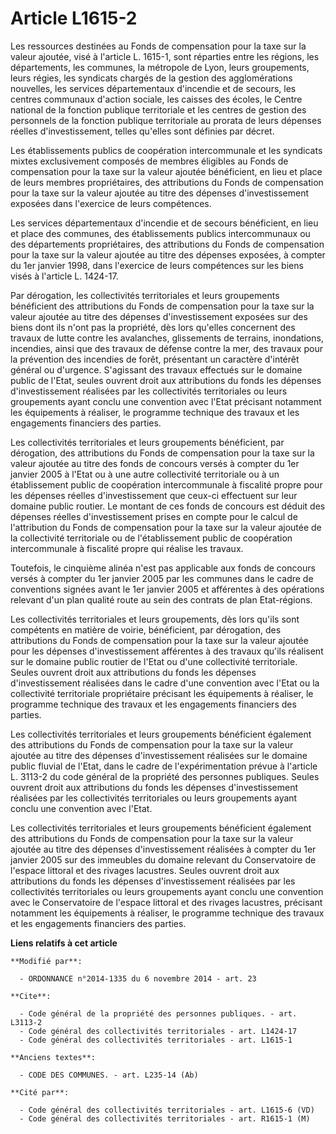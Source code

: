 # Article L1615-2

Les ressources destinées au Fonds de compensation pour la taxe sur la valeur ajoutée, visé à l'article L. 1615-1, sont
réparties entre les régions, les départements, les communes, la métropole de Lyon, leurs groupements, leurs régies, les
syndicats chargés de la gestion des agglomérations nouvelles, les services départementaux d'incendie et de secours, les
centres communaux d'action sociale, les caisses des écoles, le Centre national de la fonction publique territoriale et les
centres de gestion des personnels de la fonction publique territoriale au prorata de leurs dépenses réelles d'investissement,
telles qu'elles sont définies par décret. 

Les établissements publics de coopération intercommunale et les syndicats mixtes exclusivement composés de membres éligibles
au Fonds de compensation pour la taxe sur la valeur ajoutée bénéficient, en lieu et place de leurs membres propriétaires, des
attributions du Fonds de compensation pour la taxe sur la valeur ajoutée au titre des dépenses d'investissement exposées dans
l'exercice de leurs compétences. 

Les services départementaux d'incendie et de secours bénéficient, en lieu et place des communes, des établissements publics
intercommunaux ou des départements propriétaires, des attributions du Fonds de compensation pour la taxe sur la valeur
ajoutée au titre des dépenses exposées, à compter du 1er janvier 1998, dans l'exercice de leurs compétences sur les biens
visés à l'article L. 1424-17. 

Par dérogation, les collectivités territoriales et leurs groupements bénéficient des attributions du Fonds de compensation
pour la taxe sur la valeur ajoutée au titre des dépenses d'investissement exposées sur des biens dont ils n'ont pas la
propriété, dès lors qu'elles concernent des travaux de lutte contre les avalanches, glissements de terrains, inondations,
incendies, ainsi que des travaux de défense contre la mer, des travaux pour la prévention des incendies de forêt, présentant
un caractère d'intérêt général ou d'urgence. S'agissant des travaux effectués sur le domaine public de l'Etat, seules ouvrent
droit aux attributions du fonds les dépenses d'investissement réalisées par les collectivités territoriales ou leurs
groupements ayant conclu une convention avec l'Etat précisant notamment les équipements à réaliser, le programme technique
des travaux et les engagements financiers des parties. 

Les collectivités territoriales et leurs groupements bénéficient, par dérogation, des attributions du Fonds de compensation
pour la taxe sur la valeur ajoutée au titre des fonds de concours versés à compter du 1er janvier 2005 à l'Etat ou à une
autre collectivité territoriale ou à un établissement public de coopération intercommunale à fiscalité propre pour les
dépenses réelles d'investissement que ceux-ci effectuent sur leur domaine public routier. Le montant de ces fonds de concours
est déduit des dépenses réelles d'investissement prises en compte pour le calcul de l'attribution du Fonds de compensation
pour la taxe sur la valeur ajoutée de la collectivité territoriale ou de l'établissement public de coopération intercommunale
à fiscalité propre qui réalise les travaux. 

Toutefois, le cinquième alinéa n'est pas applicable aux fonds de concours versés à compter du 1er janvier 2005 par les
communes dans le cadre de conventions signées avant le 1er janvier 2005 et afférentes à des opérations relevant d'un plan
qualité route au sein des contrats de plan Etat-régions. 

Les collectivités territoriales et leurs groupements, dès lors qu'ils sont compétents en matière de voirie, bénéficient, par
dérogation, des attributions du Fonds de compensation pour la taxe sur la valeur ajoutée pour les dépenses d'investissement
afférentes à des travaux qu'ils réalisent sur le domaine public routier de l'Etat ou d'une collectivité territoriale. Seules
ouvrent droit aux attributions du fonds les dépenses d'investissement réalisées dans le cadre d'une convention avec l'Etat ou
la collectivité territoriale propriétaire précisant les équipements à réaliser, le programme technique des travaux et les
engagements financiers des parties. 

Les collectivités territoriales et leurs groupements bénéficient également des attributions du Fonds de compensation pour la
taxe sur la valeur ajoutée au titre des dépenses d'investissement réalisées sur le domaine public fluvial de l'Etat, dans le
cadre de l'expérimentation prévue à l'article L. 3113-2 du code général de la propriété des personnes publiques. Seules
ouvrent droit aux attributions du fonds les dépenses d'investissement réalisées par les collectivités territoriales ou leurs
groupements ayant conclu une convention avec l'Etat. 

Les collectivités territoriales et leurs groupements bénéficient également des attributions du Fonds de compensation pour la
taxe sur la valeur ajoutée au titre des dépenses d'investissement réalisées à compter du 1er janvier 2005 sur des immeubles
du domaine relevant du Conservatoire de l'espace littoral et des rivages lacustres. Seules ouvrent droit aux attributions du
fonds les dépenses d'investissement réalisées par les collectivités territoriales ou leurs groupements ayant conclu une
convention avec le Conservatoire de l'espace littoral et des rivages lacustres, précisant notamment les équipements à
réaliser, le programme technique des travaux et les engagements financiers des parties.

**Liens relatifs à cet article**

	**Modifié par**:

	  - ORDONNANCE n°2014-1335 du 6 novembre 2014 - art. 23

	**Cite**:

	  - Code général de la propriété des personnes publiques. - art. L3113-2
	  - Code général des collectivités territoriales - art. L1424-17
	  - Code général des collectivités territoriales - art. L1615-1

	**Anciens textes**:

	  - CODE DES COMMUNES. - art. L235-14 (Ab)

	**Cité par**:

	  - Code général des collectivités territoriales - art. L1615-6 (VD)
	  - Code général des collectivités territoriales - art. R1615-1 (M)
